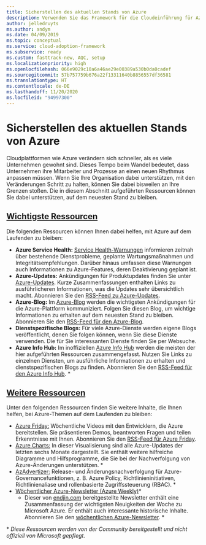 ```yaml
---
title: Sicherstellen des aktuellen Stands von Azure
description: Verwenden Sie das Framework für die Cloudeinführung für Azure, um zu erfahren, wie Sie beim heutigen Cloudrhythmus auf dem aktuellen Stand bleiben und Änderungen verwalten.
author: jelledruyts
ms.author: andym
ms.date: 04/09/2019
ms.topic: conceptual
ms.service: cloud-adoption-framework
ms.subservice: ready
ms.custom: fasttrack-new, AQC, setup
ms.localizationpriority: high
ms.openlocfilehash: 066e9029c10a6a46ae29e00389a530b0da0cadef
ms.sourcegitcommit: 57b757759b676a22f13311640b8856557df36581
ms.translationtype: HT
ms.contentlocale: de-DE
ms.lasthandoff: 11/20/2020
ms.locfileid: "94997300"
---
```

<!-- docutune:casing AzAdvertizer "Azure Info Hub" "Azure Charts" "Azure Weekly" -->
<!-- cSpell:ignore endjin AzAdvertizer -->

# <a name="stay-current-with-azure"></a>Sicherstellen des aktuellen Stands von Azure

Cloudplattformen wie Azure verändern sich schneller, als es viele Unternehmen gewohnt sind. Dieses Tempo beim Wandel bedeutet, dass Unternehmen ihre Mitarbeiter und Prozesse an einen neuen Rhythmus anpassen müssen. Wenn Sie Ihre Organisation dabei unterstützen, mit den Veränderungen Schritt zu halten, können Sie dabei bisweilen an Ihre Grenzen stoßen. Die in diesem Abschnitt aufgeführten Ressourcen können Sie dabei unterstützen, auf dem neuesten Stand zu bleiben.

## <a name="top-resources"></a>[Wichtigste Ressourcen](#tab/TopResources)

Die folgenden Ressourcen können Ihnen dabei helfen, mit Azure auf dem Laufenden zu bleiben:

- **Azure Service Health:** [Service Health-Warnungen](/azure/service-health/service-health-overview) informieren zeitnah über bestehende Dienstprobleme, geplante Wartungsmaßnahmen und Integritätsempfehlungen. Darüber hinaus umfassen diese Warnungen auch Informationen zu Azure-Features, deren Deaktivierung geplant ist.
- **Azure-Updates:** Ankündigungen für Produktupdates finden Sie unter [Azure-Updates](https://azure.microsoft.com/updates). Kurze Zusammenfassungen enthalten Links zu ausführlicheren Informationen, was die Updates sehr übersichtlich macht. Abonnieren Sie den [RSS-Feed zu Azure-Updates](https://azurecomcdn.azureedge.net/updates/feed).
- **Azure-Blog:** Im [Azure-Blog](https://azure.microsoft.com/blog) werden die wichtigsten Ankündigungen für die Azure-Plattform kommuniziert. Folgen Sie diesen Blog, um wichtige Informationen zu erhalten auf dem neuesten Stand zu bleiben. Abonnieren Sie den [RSS-Feed für den Azure-Blog](https://azurecomcdn.azureedge.net/blog/feed).
- **Dienstspezifische Blogs:** Für viele Azure-Dienste werden eigene Blogs veröffentlicht, denen Sie folgen können, wenn Sie diese Dienste verwenden. Die für Sie interessanten Dienste finden Sie per Websuche.
- **Azure Info Hub:** Im inoffiziellen [Azure Info Hub](https://azureinfohub.azurewebsites.net) werden die meisten der hier aufgeführten Ressourcen zusammengefasst. Nutzen Sie Links zu einzelnen Diensten, um ausführliche Informationen zu erhalten und dienstspezifischen Blogs zu finden. Abonnieren Sie den [RSS-Feed für den Azure Info Hub](https://azureinfohub.azurewebsites.net/Feed?serviceTitle=Azure). \*

## <a name="additional-resources"></a>[Weitere Ressourcen](#tab/AdditionalResources)

Unter den folgenden Ressourcen finden Sie weitere Inhalte, die Ihnen helfen, bei Azure-Themen auf dem Laufenden zu bleiben:

- [Azure Friday:](https://channel9.msdn.com/shows/Azure-Friday) Wöchentliche Videos mit den Entwicklern, die Azure bereitstellen. Sie präsentieren Demos, beantworten Fragen und teilen Erkenntnisse mit Ihnen. Abonnieren Sie den [RSS-Feed für Azure Friday](https://channel9.msdn.com/Shows/Azure-Friday/feed).
- [Azure Charts:](https://azurecharts.com) In dieser Visualisierung sind alle Azure-Updates der letzten sechs Monate dargestellt. Sie enthält weitere hilfreiche Diagramme und Hilfsprogramme, die Sie bei der Nachverfolgung von Azure-Änderungen unterstützen. \*
- [AzAdvertizer:](https://www.azadvertizer.net) Release- und Änderungsnachverfolgung für Azure-Governancefunktionen, z. B. Azure Policy, Richtlinieninitiativen, Richtlinienaliase und rollenbasierte Zugriffssteuerung (RBAC). \*
- [Wöchentlicher Azure-Newsletter (Azure Weekly)](https://azureweekly.info)*
  - Dieser von [endjin.com](https://endjin.com) bereitgestellte Newsletter enthält eine Zusammenfassung der wichtigsten Neuigkeiten der Woche zu Microsoft Azure. Er enthält auch interessante historische Inhalte. Abonnieren Sie den [wöchentlichen Azure-Newsletter](https://azureweekly.info). \*

\* _Diese Ressourcen werden von der Community bereitgestellt und nicht offiziell von Microsoft gepflegt._
